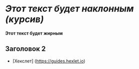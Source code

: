 # *Этот текст будет наклонным (курсив)*

**Этот текст будет жирным**

## Заголовок 2

- [Хекслет] (https://guides.hexlet.io)